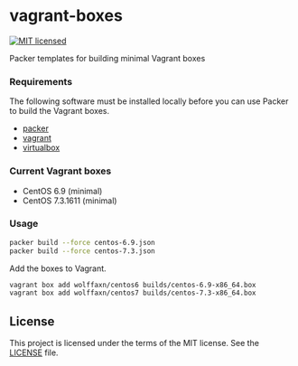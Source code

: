 # vagrant-boxes

[![MIT licensed](https://img.shields.io/badge/license-MIT-blue.svg)](https://raw.githubusercontent.com/wolffaxn/vagrant-boxes/master/LICENSE)

Packer templates for building minimal Vagrant boxes

### Requirements

The following software must be installed locally before you can use Packer to build the Vagrant boxes.

* [packer](http://packer.io)
* [vagrant](http://vagrantup.com)
* [virtualbox](https://www.virtualbox.org)

### Current Vagrant boxes

* CentOS 6.9 (minimal)
* CentOS 7.3.1611 (minimal)

### Usage

```bash
packer build --force centos-6.9.json
packer build --force centos-7.3.json
```

Add the boxes to Vagrant.

```bash
vagrant box add wolffaxn/centos6 builds/centos-6.9-x86_64.box
vagrant box add wolffaxn/centos7 builds/centos-7.3-x86_64.box
```

## License

This project is licensed under the terms of the MIT license. See the [LICENSE](LICENSE) file.
